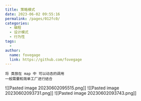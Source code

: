 ```yaml
---
title: 策略模式
date: 2023-06-02 09:55:16
permalink: /pages/012fc0/
categories:
  - 编程
  - 设计模式
  - 行为性
tags:
  - 
author: 
  name: fovegage
  link: https://github.com/fovegage
---
```

```
将 类放在 map 中 可以动态的调用 
一般需要和简单工厂进行结合
```
![[Pasted image 20230602095515.png]]
![[Pasted image 20230602093731.png]]
![[Pasted image 20230602093743.png]]
